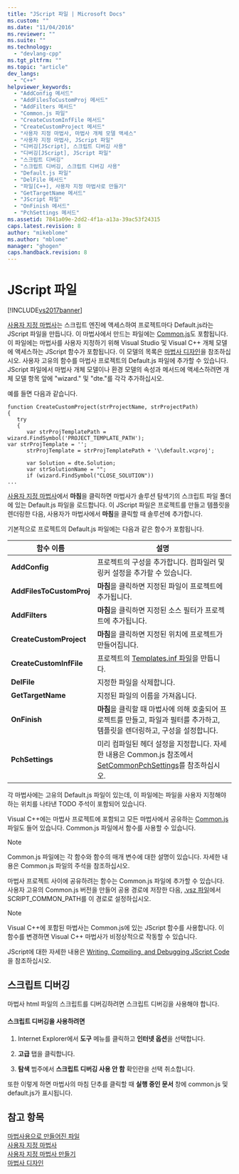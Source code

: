 ```yaml
---
title: "JScript 파일 | Microsoft Docs"
ms.custom: ""
ms.date: "11/04/2016"
ms.reviewer: ""
ms.suite: ""
ms.technology: 
  - "devlang-cpp"
ms.tgt_pltfrm: ""
ms.topic: "article"
dev_langs: 
  - "C++"
helpviewer_keywords: 
  - "AddConfig 메서드"
  - "AddFilesToCustomProj 메서드"
  - "AddFilters 메서드"
  - "Common.js 파일"
  - "CreateCustomInfFile 메서드"
  - "CreateCustomProject 메서드"
  - "사용자 지정 마법사, 마법사 개체 모델 액세스"
  - "사용자 지정 마법사, JScript 파일"
  - "디버깅[JScript], 스크립트 디버깅 사용"
  - "디버깅[JScript], JScript 파일"
  - "스크립트 디버깅"
  - "스크립트 디버깅, 스크립트 디버깅 사용"
  - "Default.js 파일"
  - "DelFile 메서드"
  - "파일[C++], 사용자 지정 마법사로 만들기"
  - "GetTargetName 메서드"
  - "JScript 파일"
  - "OnFinish 메서드"
  - "PchSettings 메서드"
ms.assetid: 7841a09e-2dd2-4f1a-a13a-39ac53f24315
caps.latest.revision: 8
author: "mikeblome"
ms.author: "mblome"
manager: "ghogen"
caps.handback.revision: 8
---
```

# JScript 파일
[!INCLUDE[vs2017banner](../assembler/inline/includes/vs2017banner.md)]

[사용자 지정 마법사](../ide/custom-wizard.md)는 스크립트 엔진에 액세스하여 프로젝트마다 Default.js라는 JScript 파일을 만듭니다.  이 마법사에서 만드는 파일에는 [Common.js](../ide/customizing-cpp-wizards-with-common-jscript-functions.md)도 포함됩니다.  이 파일에는 마법사를 사용자 지정하기 위해 Visual Studio 및 Visual C\+\+ 개체 모델에 액세스하는 JScript 함수가 포함됩니다.  이 모델의 목록은 [마법사 디자인](../ide/designing-a-wizard.md)을 참조하십시오. 사용자 고유의 함수를 마법사 프로젝트의 Default.js 파일에 추가할 수 있습니다.  JScript 파일에서 마법사 개체 모델이나 환경 모델의 속성과 메서드에 액세스하려면 개체 모델 항목 앞에 "wizard." 및 "dte."를 각각 추가하십시오.  
  
 예를 들면 다음과 같습니다.  
  
```  
function CreateCustomProject(strProjectName, strProjectPath)  
{  
   try  
   {  
      var strProjTemplatePath = wizard.FindSymbol('PROJECT_TEMPLATE_PATH');  
var strProjTemplate = '';  
      strProjTemplate = strProjTemplatePath + '\\default.vcproj';  
  
      var Solution = dte.Solution;  
      var strSolutionName = "";  
      if (wizard.FindSymbol("CLOSE_SOLUTION"))  
...  
```  
  
 [사용자 지정 마법사](../ide/custom-wizard.md)에서 **마침**을 클릭하면 마법사가 솔루션 탐색기의 스크립트 파일 폴더에 있는 Default.js 파일을 로드합니다.  이 JScript 파일은 프로젝트를 만들고 템플릿을 렌더링한 다음, 사용자가 마법사에서 **마침**을 클릭할 때 솔루션에 추가합니다.  
  
 기본적으로 프로젝트의 Default.js 파일에는 다음과 같은 함수가 포함됩니다.  
  
|함수 이름|설명|  
|-----------|--------|  
|**AddConfig**|프로젝트의 구성을 추가합니다.  컴파일러 및 링커 설정을 추가할 수 있습니다.|  
|**AddFilesToCustomProj**|**마침**을 클릭하면 지정된 파일이 프로젝트에 추가됩니다.|  
|**AddFilters**|**마침**을 클릭하면 지정된 소스 필터가 프로젝트에 추가됩니다.|  
|**CreateCustomProject**|**마침**을 클릭하면 지정된 위치에 프로젝트가 만들어집니다.|  
|**CreateCustomInfFile**|프로젝트의 [Templates.inf 파일](../ide/templates-inf-file.md)을 만듭니다.|  
|**DelFile**|지정한 파일을 삭제합니다.|  
|**GetTargetName**|지정된 파일의 이름을 가져옵니다.|  
|**OnFinish**|**마침**을 클릭할 때 마법사에 의해 호출되어 프로젝트를 만들고, 파일과 필터를 추가하고, 템플릿을 렌더링하고, 구성을 설정합니다.|  
|**PchSettings**|미리 컴파일된 헤더 설정을 지정합니다.  자세한 내용은 Common.js 참조에서 [SetCommonPchSettings](../ide/setcommonpchsettings.md)를 참조하십시오.|  
  
 각 마법사에는 고유의 Default.js 파일이 있는데, 이 파일에는 파일을 사용자 지정해야 하는 위치를 나타낸 TODO 주석이 포함되어 있습니다.  
  
 Visual C\+\+에는 마법사 프로젝트에 포함되고 모든 마법사에서 공유하는 [Common.js](../ide/customizing-cpp-wizards-with-common-jscript-functions.md) 파일도 들어 있습니다.  Common.js 파일에서 함수를 사용할 수 있습니다.  
  
> [!NOTE]
>  Common.js 파일에는 각 함수와 함수의 매개 변수에 대한 설명이 있습니다.  자세한 내용은 Common.js 파일의 주석을 참조하십시오.  
  
 마법사 프로젝트 사이에 공유하려는 함수는 Common.js 파일에 추가할 수 있습니다.  사용자 고유의 Common.js 버전을 만들어 공용 경로에 저장한 다음, [.vsz 파일](../ide/dot-vsz-file-project-control.md)에서 SCRIPT\_COMMON\_PATH를 이 경로로 설정하십시오.  
  
> [!NOTE]
>  Visual C\+\+에 포함된 마법사는 Common.js에 있는 JScript 함수를 사용합니다.  이 함수를 변경하면 Visual C\+\+ 마법사가 비정상적으로 작동할 수 있습니다.  
  
 JScript에 대한 자세한 내용은 [Writing, Compiling, and Debugging JScript Code](http://msdn.microsoft.com/ko-kr/13e57e7d-4867-4555-b9e4-fc24aa75e628)을 참조하십시오.  
  
## 스크립트 디버깅  
 마법사 html 파일의 스크립트를 디버깅하려면 스크립트 디버깅을 사용해야 합니다.  
  
#### 스크립트 디버깅을 사용하려면  
  
1.  Internet Explorer에서 **도구** 메뉴를 클릭하고 **인터넷 옵션**을 선택합니다.  
  
2.  **고급** 탭을 클릭합니다.  
  
3.  **탐색** 범주에서 **스크립트 디버깅 사용 안 함** 확인란을 선택 취소합니다.  
  
 또한 이렇게 하면 마법사의 마침 단추를 클릭할 때 **실행 중인 문서** 창에 common.js 및 default.js가 표시됩니다.  
  
## 참고 항목  
 [마법사용으로 만들어진 파일](../ide/files-created-for-your-wizard.md)   
 [사용자 지정 마법사](../ide/custom-wizard.md)   
 [사용자 지정 마법사 만들기](../ide/creating-a-custom-wizard.md)   
 [마법사 디자인](../ide/designing-a-wizard.md)